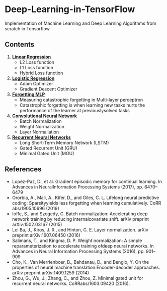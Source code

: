 # Deep-Learning-in-TensorFlow
Implementation of Machine Learning and Deep Learning Algorithms from scratch in Tensorflow

## Contents

1. **[Linear Regression](https://github.com/Pratheebhak/Deep-Learning-in-TensorFlow/blob/main/linear_regression.ipynb)**
    * L2 Loss function
    * L1 Loss function
    * Hybrid Loss function
2. **[Logistic Regression](https://github.com/Pratheebhak/Deep-Learning-in-TensorFlow/blob/main/logistic_regression.ipynb)**
    * Adam Optimizer
    * Gradient Descent Optimizer
3. **[Forgetting MLP](https://github.com/Pratheebhak/Deep-Learning-in-TensorFlow/blob/main/forgetting_mlp.ipynb)**
    * Measuring catastrophic forgetting in Multi-layer perceptron
    * Catastrophic forgetting is when learning new tasks hurts the performance of the learner at previouslysolved tasks
4. **[Convolutional Neural Network](https://github.com/Pratheebhak/Deep-Learning-in-TensorFlow/blob/main/cnn.ipynb)**
    * Batch Normalization
    * Weight Normalization
    * Layer Normaliation
5. **[Recurrent Neural Networks](https://github.com/Pratheebhak/Deep-Learning-in-TensorFlow/blob/main/rnn.ipynb)**
    * Long Short-Term Memory Network (LSTM)
    * Gated Recurrent Unit (GRU)
    * Minimal Gated Unit (MGU)



## References

* Lopez-Paz, D., et al. Gradient episodic memory for continual learning. In Advances in NeuralInformation Processing Systems (2017), pp. 6470–6479
* Ororbia, A., Mali, A., Kifer, D., and Giles, C. L. Lifelong neural predictive coding:  Sparsityyields less forgetting when learning cumulatively. CoRR abs/1905.10696 (2019)
* Ioffe, S., and Szegedy, C. Batch normalization: Accelerating deep network training by reducing internalcovariate shift. arXiv preprint arXiv:1502.03167 (2015)
* Lei Ba, J., Kiros, J. R., and Hinton, G. E. Layer normalization. arXiv preprint arXiv:1607.06450 (2016)
* Salimans, T., and Kingma, D. P. Weight normalization: A simple reparameterization to accelerate training ofdeep neural networks. In Advances in Neural Information Processing Systems (2016), pp. 901– 909
* Cho, K., Van Merrienboer, B., Bahdanau, D., and Bengio, Y.  On the properties of neural machine translation:Encoder-decoder approaches. arXiv preprint arXiv:1409.1259 (2014)
* Zhou,  G.,  Wu,  J.,  Zhang,  C.,  and Zhou,  Z. Minimal gated unit for recurrent neural networks.   CoRRabs/1603.09420 (2016).
